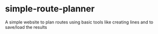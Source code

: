 # simple-route-planner
A simple website to plan routes using basic tools like creating lines and to save/load the results
